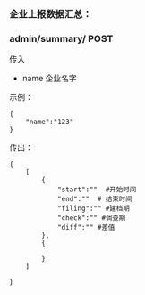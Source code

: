 ### 企业上报数据汇总：

### admin/summary/ POST
传入
- name 企业名字

示例：
~~~
{
	"name":"123"
}
~~~

传出：
~~~
{
	[
        {
            "start":""  #开始时间
            "end":""  # 结束时间
            "filing":"" #建档期
            "check":"" #调查期
            "diff":"" #差值
        },
        {
            
        }
	]

}
~~~
